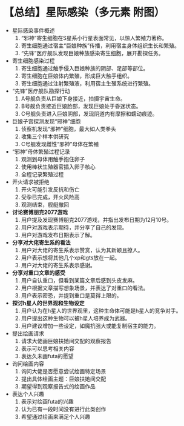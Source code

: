 # 【总结】星际感染（多元素 附图）

-   星际感染事件概述
    1.  “邪神”寄生细胞在S星系小行星表面常见，以惊人繁殖力著称。
    2.  寄生细胞通过宿主“巨娘种族”传播，利用宿主身体组织生长和繁殖。
    3.  “先锋”医疗舰队发现巨娘种族感染寄生细胞，展开勘探任务。
-   寄生细胞感染过程
    1.  寄生细胞通过触手侵入巨娘种族的阴部、足部等部位。
    2.  寄生细胞在巨娘体内繁殖，形成巨大触手组织。
    3.  寄生细胞通过注射繁殖液，利用宿主生殖系统进行繁殖。
-   “先锋”医疗舰队勘探行动
    1.  A号舰负责从巨娘下身接近，拍摄宇宙生命。
    2.  B号舰负责接近巨娘脸部，发现巨娘处于昏迷状态。
    3.  C号舰负责进入巨娘阴部，发现阴道内有摩擦和蠕动痕迹。
-   巨娘子宫探测发现“邪神”细胞
    1.  侦察机发现“邪神”细胞，最大如人类拳头
    2.  收集三个样本供研究
    3.  C号舰发现雌性“邪神”母体在繁殖
-   “邪神”母体繁殖过程记录
    1.  观测到母体用触手抱住卵子
    2.  使用棒状生殖器官插入卵子核心
    3.  全程记录繁殖过程
-   开火请求被拒绝
    1.  开火可能引发反抗和伤亡
    2.  受孕已完成，开火风险高
    3.  观测结束，舰艇撤回
-   **讨论赛博朋克2077游戏**
    1.  用户提及发现赛博朋克2077游戏，并指出发布日期为12月10号。
    2.  用户对游戏表示期待，并分享了自己的发现。
    3.  用户对游戏发布日期表示了解。
-   **分享对大佬寄生系的看法**
    1.  用户对大佬的寄生系表示赞赏，认为其新颖且撩人。
    2.  用户表示想将其他几个xp和gts放在一起。
    3.  用户对大佬的寄生系表示感谢。
-   **分享对重口文章的感受**
    1.  用户自认重口，但看到某篇文章后感到头皮发麻。
    2.  用户根据文章描写想象场景，并表达了对重口的看法。
    3.  用户表示密恐，并提到重口是莫得上限的。
-   **探讨h星人的世界观和生物设定**
    1.  用户认为在h星人的世界观里，这种生命体可能是h星人的竞争对手。
    2.  用户提出这种生物可以被h星人培养成为武器。
    3.  用户建议增加一些设定，如魔抗强大或能复制宿主的能力。
-   提出绘画请求
    1.  请求大佬画巨娘扶她间交配的观察报告
    2.  表示可以思考相关内容
    3.  表达久未画futa的愿望
-   询问绘画内容
    1.  询问大佬是否愿意尝试绘画特定场景
    2.  提出具体绘画主题：巨娘扶她间交配
    3.  期望得到观察报告式的绘画作品
-   表达个人兴趣
    1.  表示对绘画futa的兴趣
    2.  认为已有一段时间没有进行此类创作
    3.  希望通过绘画来满足个人兴趣